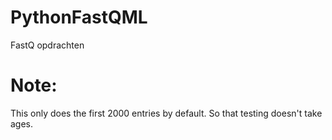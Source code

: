 # PythonFastQML
FastQ opdrachten

# Note:
This only does the first 2000 entries by default.
So that testing doesn't take ages.
